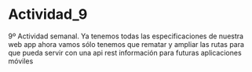 # Actividad_9
 9º Actividad semanal. Ya tenemos todas las especificaciones de nuestra web app ahora vamos sólo tenemos que rematar y ampliar las rutas para que pueda servir con una api rest información para futuras aplicaciones móviles
